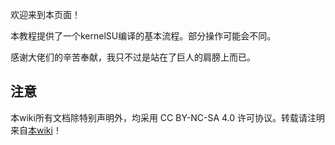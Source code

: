 欢迎来到本页面！

本教程提供了一个kernelSU编译的基本流程。部分操作可能会不同。

感谢大佬们的辛苦奉献，我只不过是站在了巨人的肩膀上而已。


## 注意
本wiki所有文档除特别声明外，均采用 CC BY-NC-SA 4.0 许可协议。转载请注明来自[本wiki](https://github.com/dabao1955/KernelSU_General_porting_guide/wiki)！